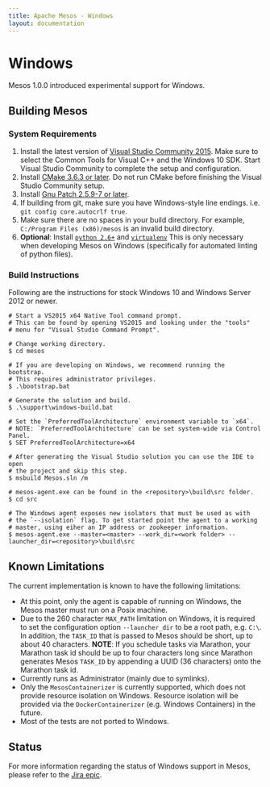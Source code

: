 ```yaml
---
title: Apache Mesos - Windows
layout: documentation
---
```


# Windows

Mesos 1.0.0 introduced experimental support for Windows.


## Building Mesos


### System Requirements

1. Install the latest version of [Visual Studio Community 2015](https://www.visualstudio.com/post-download-vs?sku=community).
   Make sure to select the Common Tools for Visual C++ and the Windows 10 SDK.
   Start Visual Studio Community to complete the setup and configuration.
2. Install [CMake 3.6.3 or later](https://cmake.org/files/v3.6/cmake-3.6.3-win32-x86.msi).
   Do not run CMake before finishing the Visual Studio Community setup.
3. Install [Gnu Patch 2.5.9-7 or later](http://downloads.sourceforge.net/project/gnuwin32/patch/2.5.9-7/patch-2.5.9-7-setup.exe).
4. If building from git, make sure you have Windows-style line endings.
   i.e. `git config core.autocrlf true`.
5. Make sure there are no spaces in your build directory.
   For example, `C:/Program Files (x86)/mesos` is an invalid build directory.
6. **Optional**: Install [`python 2.6+`](https://www.python.org/downloads/windows/) and [`virtualenv`](https://pypi.python.org/pypi/virtualenv)
   This is only necessary when developing Mesos on Windows (specifically for automated linting of python files).

### Build Instructions

Following are the instructions for stock Windows 10 and Windows Server 2012 or newer.

    # Start a VS2015 x64 Native Tool command prompt.
    # This can be found by opening VS2015 and looking under the "tools"
    # menu for "Visual Studio Command Prompt".

    # Change working directory.
    $ cd mesos

    # If you are developing on Windows, we recommend running the bootstrap.
    # This requires administrator privileges.
    $ .\bootstrap.bat

    # Generate the solution and build.
    $ .\support\windows-build.bat

    # Set the `PreferredToolArchitecture` environment variable to `x64`.
    # NOTE: `PreferredToolArchitecture` can be set system-wide via Control Panel.
    $ SET PreferredToolArchitecture=x64

    # After generating the Visual Studio solution you can use the IDE to open
    # the project and skip this step.
    $ msbuild Mesos.sln /m

    # mesos-agent.exe can be found in the <repository>\build\src folder.
    $ cd src

    # The Windows agent exposes new isolators that must be used as with
    # the `--isolation` flag. To get started point the agent to a working
    # master, using eiher an IP address or zookeeper information.
    $ mesos-agent.exe --master=<master> --work_dir=<work folder> --launcher_dir=<repository>\build\src


## Known Limitations

The current implementation is known to have the following limitations:

* At this point, only the agent is capable of running on Windows,
  the Mesos master must run on a Posix machine.
* Due to the 260 character `MAX_PATH` limitation on Windows,
  it is required to set the configuration option `--launcher_dir`
  to be a root path, e.g. `C:\`.
  In addition, the `TASK_ID` that is passed to Mesos should be short,
  up to about 40 characters. **NOTE**: If you schedule tasks via Marathon,
  your Marathon task id should be up to four characters long since Marathon
  generates Mesos `TASK_ID` by appending a UUID (36 characters) onto
  the Marathon task id.
* Currently runs as Administrator (mainly due to symlinks).
* Only the `MesosContainerizer` is currently supported,
  which does not provide resource isolation on Windows.
  Resource isolation will be provided via the `DockerContainerizer`
  (e.g. Windows Containers) in the future.
* Most of the tests are not ported to Windows.


## Status

For more information regarding the status of Windows support in Mesos,
please refer to the [Jira epic](https://issues.apache.org/jira/browse/MESOS-3094).
